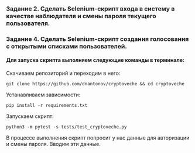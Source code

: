 ### Задание 2. Сделать Selenium-скрипт входа в систему в качестве наблюдателя и смены пароля текущего пользователя.
### Задание 4. Cделать Selenium-скрипт создания голосования с открытыми списками пользователей.

#### Для запуска скрипта выполняем следующие команды в терминале:

Скачиваем репозиторий и переходим в него:

`git clone https://github.com/dnantonov/cryptoveche && cd cryptoveche`

Устанавливаем зависимости:

`pip install -r requirements.txt`

Запускаем скрипт:

`python3 -m pytest -s tests/test_cryptoveche.py`


В процессе выполнения скрипт попросит у нас данные для авторизации и смены пароля. Вводим эти данные.



 
